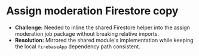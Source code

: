 # Assign moderation Firestore copy

- **Challenge:** Needed to inline the shared Firestore helper into the assign moderation job package without breaking relative imports.
- **Resolution:** Mirrored the shared module's implementation while keeping the local `firebaseApp` dependency path consistent.
